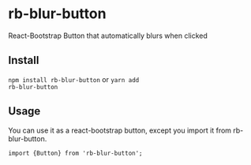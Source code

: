 # rb-blur-button

React-Bootstrap Button that automatically blurs when clicked

## Install

<code>npm install rb-blur-button</code> or <code>yarn add rb-blur-button</code>

## Usage

You can use it as a react-bootstrap button, except you import it from rb-blur-button.

<code>import {Button} from 'rb-blur-button';</code>
